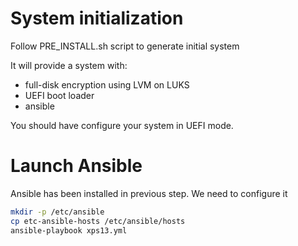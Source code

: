 # System initialization

Follow PRE_INSTALL.sh script to generate initial system

It will provide a system with:
 * full-disk encryption using LVM on LUKS
 * UEFI boot loader
 * ansible

You should have configure your system in UEFI mode.

# Launch Ansible
Ansible has been installed in previous step.
We need to configure it
```bash
mkdir -p /etc/ansible
cp etc-ansible-hosts /etc/ansible/hosts
ansible-playbook xps13.yml
```

